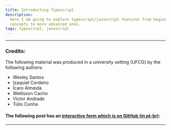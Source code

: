 ```yaml
---
title: Introducting Typescript
description:
  Here I am going to explore typescript/javascript features from beginner
  concepts to more advanced ones.
tags: typescript, javascript
---
```


---

### Credits:

The following material was produced in a university setting (UFCG) by the
following authors:

- Wesley Santos
- Izaquiel Cordeiro
- Ícaro Almeida
- Wellisson Cacho
- Victor Andrade
- Túlio Cunha

#### The following post has an [interactive form which is on GitHub (in pt-br)](https://github.com/Wesley-M/typescript-bootcamp-material):

---
